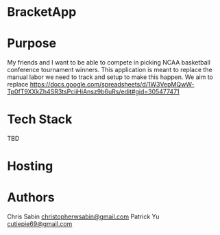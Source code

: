 # BracketApp

# Purpose

My friends and I want to be able to compete in picking NCAA basketball conference tournament winners. This application is meant to replace the manual labor we need to track and setup to make this happen. We aim to replace https://docs.google.com/spreadsheets/d/1W3VepMQwW-Tp0fT9XXkZh4SR3tsPciiHiAnsz9b6uRs/edit#gid=305477471

# Tech Stack

TBD

# Hosting

# Authors

Chris Sabin <christopherwsabin@gmail.com>
Patrick Yu <cutiepie69@gmail.com>
